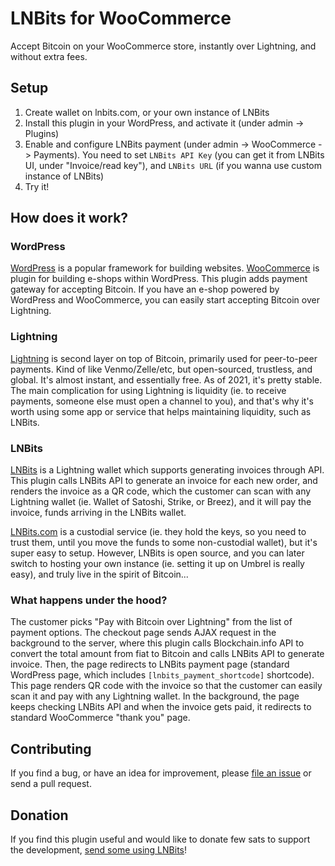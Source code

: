 # LNBits for WooCommerce

Accept Bitcoin on your WooCommerce store, instantly over Lightning, and without extra fees.


## Setup
1. Create wallet on lnbits.com, or your own instance of LNBits
1. Install this plugin in your WordPress, and activate it (under admin -> Plugins)
2. Enable and configure LNBits payment (under admin -> WooCommerce -> Payments). You need to set `LNBits API Key` (you can get it from LNBits UI, under "Invoice/read key"), and `LNBits URL` (if you wanna use custom instance of LNBits)
3. Try it!

## How does it work?

### WordPress

[WordPress](https://wordpress.org/) is a popular framework for building websites. [WooCommerce](https://woocommerce.com/) is plugin for building e-shops within WordPress. This plugin adds payment gateway for accepting Bitcoin. If you have an e-shop powered by WordPress and WooCommerce, you can easily start accepting Bitcoin over Lightning.

### Lightning

[Lightning](https://en.wikipedia.org/wiki/Lightning_Network) is second layer on top of Bitcoin, primarily used for peer-to-peer payments. Kind of like Venmo/Zelle/etc, but open-sourced, trustless, and global. It's almost instant, and essentially free. As of 2021, it's pretty stable. The main complication for using Lightning is liquidity (ie. to receive payments, someone else must open a channel to you), and that's why it's worth using some app or service that helps maintaining liquidity, such as LNBits.

### LNBits

[LNBits](https://lnbits.org/) is a Lightning wallet which supports generating invoices through API. This plugin calls LNBits API to generate an invoice for each new order, and renders the invoice as a QR code, which the customer can scan with any Lightning wallet (ie. Wallet of Satoshi, Strike, or Breez), and it will pay the invoice, funds arriving in the LNBits wallet.

[LNBits.com](https://lnbits.com/) is a custodial service (ie. they hold the keys, so you need to trust them, until you move the funds to some non-custodial wallet), but it's super easy to setup. However, LNBits is open source, and you can later switch to hosting your own instance (ie. setting it up on Umbrel is really easy), and truly live in the spirit of Bitcoin...

### What happens under the hood?

The customer picks "Pay with Bitcoin over Lightning" from the list of payment options. The checkout page sends AJAX request in the background to the server, where this plugin calls Blockchain.info API to convert the total amount from fiat to Bitcoin and calls LNBits API to generate invoice. Then, the page redirects to LNBits payment page (standard WordPress page, which includes `[lnbits_payment_shortcode]` shortcode). This page renders QR code with the invoice so that the customer can easily scan it and pay with any Lightning wallet. In the background, the page keeps checking LNBits API and when the invoice gets paid, it redirects to standard WooCommerce "thank you" page.


## Contributing

If you find a bug, or have an idea for improvement, please [file an issue](https://gitlab.com/soverign-individuals/lnbits-for-woocommerce/-/issues/new) or send a pull request.



## Donation

If you find this plugin useful and would like to donate few sats to support the development, [send some using LNBits](https://legend.lnbits.com/paywall/YHNaeBc4nG2U4u6zyoHmjv)!
